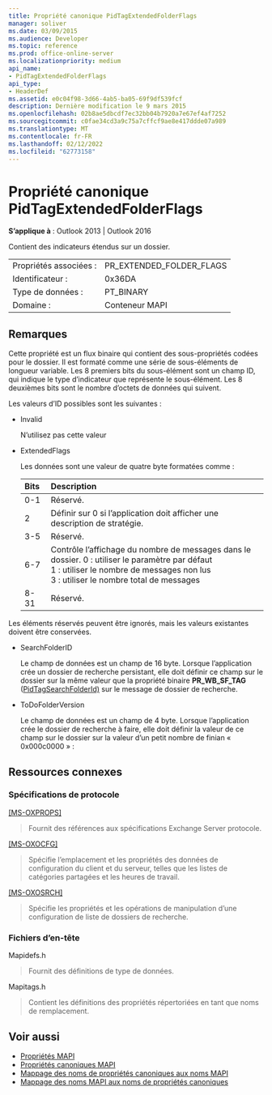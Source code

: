 ```yaml
---
title: Propriété canonique PidTagExtendedFolderFlags
manager: soliver
ms.date: 03/09/2015
ms.audience: Developer
ms.topic: reference
ms.prod: office-online-server
ms.localizationpriority: medium
api_name:
- PidTagExtendedFolderFlags
api_type:
- HeaderDef
ms.assetid: e0c04f98-3d66-4ab5-ba05-69f9df539fcf
description: Dernière modification le 9 mars 2015
ms.openlocfilehash: 02b8ae5dbcdf7ec32bb04b7920a7e67ef4af7252
ms.sourcegitcommit: c0fae34cd3a9c75a7cffcf9ae8e417ddde07a989
ms.translationtype: MT
ms.contentlocale: fr-FR
ms.lasthandoff: 02/12/2022
ms.locfileid: "62773158"
---
```

# <a name="pidtagextendedfolderflags-canonical-property"></a>Propriété canonique PidTagExtendedFolderFlags
 
**S’applique à** : Outlook 2013 | Outlook 2016 
  
Contient des indicateurs étendus sur un dossier.
  
|||
|:-----|:-----|
|Propriétés associées :  <br/> |PR_EXTENDED_FOLDER_FLAGS  <br/> |
|Identificateur :  <br/> |0x36DA  <br/> |
|Type de données :  <br/> |PT_BINARY  <br/> |
|Domaine :  <br/> |Conteneur MAPI  <br/> |
   
## <a name="remarks"></a>Remarques

Cette propriété est un flux binaire qui contient des sous-propriétés codées pour le dossier. Il est formaté comme une série de sous-éléments de longueur variable. Les 8 premiers bits du sous-élément sont un champ ID, qui indique le type d’indicateur que représente le sous-élément. Les 8 deuxièmes bits sont le nombre d’octets de données qui suivent.
  
Les valeurs d’ID possibles sont les suivantes :
  
- Invalid
    
   N’utilisez pas cette valeur
    
- ExtendedFlags
    
   Les données sont une valeur de quatre byte formatées comme :
    
   |**Bits**|**Description**|
   |:-----|:-----|
   |0-1  <br/> |Réservé. |
   |2  <br/> |Définir sur 0 si l’application doit afficher une description de stratégie. |
   |3-5  <br/> |Réservé. |
   |6-7  <br/> |Contrôle l’affichage du nombre de messages dans le dossier. 0 : utiliser le paramètre par défaut  <br/> 1 : utiliser le nombre de messages non lus  <br/> 3 : utiliser le nombre total de messages  <br/> |
   |8-31  <br/> |Réservé. |
   
Les éléments réservés peuvent être ignorés, mais les valeurs existantes doivent être conservées.
    
- SearchFolderID
    
   Le champ de données est un champ de 16 byte. Lorsque l’application crée un dossier de recherche persistant, elle doit définir ce champ sur le dossier sur la même valeur que la propriété binaire **PR_WB_SF_TAG** ([PidTagSearchFolderId)](pidtagsearchfolderid-canonical-property.md) sur le message de dossier de recherche.
    
- ToDoFolderVersion
    
   Le champ de données est un champ de 4 byte. Lorsque l’application crée le dossier de recherche à faire, elle doit définir la valeur de ce champ sur le dossier sur la valeur d’un petit nombre de finian « 0x000c0000 » :
    
## <a name="related-resources"></a>Ressources connexes

### <a name="protocol-specifications"></a>Spécifications de protocole

[[MS-OXPROPS]](https://msdn.microsoft.com/library/f6ab1613-aefe-447d-a49c-18217230b148%28Office.15%29.aspx)
  
> Fournit des références aux spécifications Exchange Server protocole.
    
[[MS-OXOCFG]](https://msdn.microsoft.com/library/7d466dd5-c156-4da9-9a01-75c78e7e1a67%28Office.15%29.aspx)
  
> Spécifie l’emplacement et les propriétés des données de configuration du client et du serveur, telles que les listes de catégories partagées et les heures de travail.
    
[[MS-OXOSRCH]](https://msdn.microsoft.com/library/c72e49b8-78c7-4483-ad65-e46e9133673b%28Office.15%29.aspx)
  
> Spécifie les propriétés et les opérations de manipulation d’une configuration de liste de dossiers de recherche.
    
### <a name="header-files"></a>Fichiers d’en-tête

Mapidefs.h
  
> Fournit des définitions de type de données.
    
Mapitags.h
  
> Contient les définitions des propriétés répertoriées en tant que noms de remplacement.
    
## <a name="see-also"></a>Voir aussi

- [Propriétés MAPI](mapi-properties.md)
- [Propriétés canoniques MAPI](mapi-canonical-properties.md)
- [Mappage des noms de propriétés canoniques aux noms MAPI](mapping-canonical-property-names-to-mapi-names.md)
- [Mappage des noms MAPI aux noms de propriétés canoniques](mapping-mapi-names-to-canonical-property-names.md)

